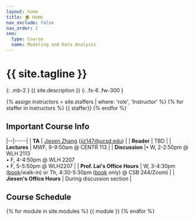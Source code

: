 ```yaml
---
layout: home
title: 🏠 Home
nav_exclude: false
nav_order: 1
seo:
  type: Course
  name: Modeling and Data Analysis
---
```


# {{ site.tagline }}
{: .mb-2 }
{{ site.description }}
{: .fs-6 .fw-300 }

{% assign instructors = site.staffers | where: 'role', 'Instructor' %} {% for staffer in instructors %} {{ staffer}} {% endfor %}

## Important Course Info

|--|-----|
| **TA**         | [Jiesen Zhang](https://diling69.github.io/) ([jiz147@ucsd.edu](jiz147@ucsd.edu))   |
| **Reader**     | TBD  |
| **Lectures**   | MWF, 9-9:50am @ CENTR 113 |
| **Discussion**   |• W, 2-2:50pm @ WLH 2113 <br> • F, 4-4:50pm @ WLH 2207 <br> • F, 5-5:50pm @ WLH2207 |
| **Prof. Lai's Office Hours** | W, 3-4:30pm ([book](https://calendar.app.google/1nebbtvdYdn6WFpw5)/walk-in) or Th, 4:30-5:30pm ([book](https://calendar.app.google/1nebbtvdYdn6WFpw5) only) @ CSB 244/Zoom) |
| **Jiesen's Office Hours** | During discussion section |

## Course Schedule
{% for module in site.modules %}
{{ module }}
{% endfor %}
